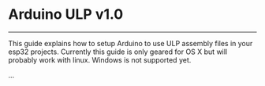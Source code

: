 # Arduino ULP v1.0
---
This guide explains how to setup Arduino to use ULP assembly files in your esp32 projects. Currently this guide is only geared for OS X but will probably work with linux. Windows is not supported yet.

...
